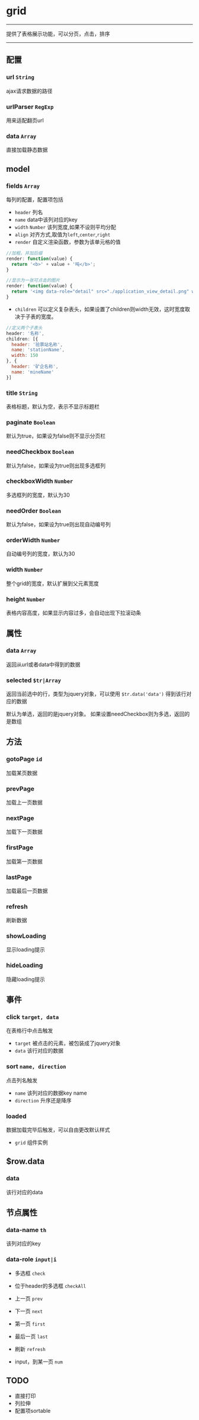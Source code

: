 # grid

---

提供了表格展示功能，可以分页，点击，排序

---


## 配置

### url `String`

ajax请求数据的路径

### urlParser `RegExp`

用来适配翻页url

### data `Array`

直接加载静态数据

## model

### fields `Array`

每列的配置，配置项包括

* `header` 列名
* `name` data中该列对应的key
* `width` `Number` 该列宽度,如果不设则平均分配
* `align` 对齐方式,取值为`left`,`center`,`right`
* `render` 自定义渲染函数，参数为该单元格的值

```js
//加粗，并加后缀
render: function(value) {
  return '<b>' + value + '吨</b>';
}

//显示为一张可点击的图片
render: function(value) {
  return '<img data-role="detail" src="./application_view_detail.png" width="16" title="详细信息" style="vertical-align:middle;cursor:pointer;">';
}
```

* `children` 可以定义复杂表头，如果设置了children则width无效，这时宽度取决于子表的宽度。

```js
//定义两个子表头
header: '名称',
children: [{
  header: '验票站名称',
  name: 'stationName',
  width: 150
}, {
  header: '矿企名称',
  name: 'mineName'
}]
```

### title `String`

表格标题，默认为空，表示不显示标题栏

### paginate `Boolean`

默认为true，如果设为false则不显示分页栏

### needCheckbox `Boolean`

默认为false，如果设为true则出现多选框列

### checkboxWidth `Number`

多选框列的宽度，默认为30

### needOrder `Boolean`

默认为false，如果设为true则出现自动编号列

### orderWidth `Number`

自动编号列的宽度，默认为30

### width `Number`

整个grid的宽度，默认扩展到父元素宽度

### height `Number`

表格内容高度，如果显示内容过多，会自动出现下拉滚动条

## 属性

### data `Array`

返回从url或者data中得到的数据

### selected `$tr|Array`

返回当前选中的行，类型为jquery对象，可以使用 `$tr.data('data')` 得到该行对应的数据

默认为单选，返回的是jquery对象。
如果设置needCheckbox则为多选，返回的是数组

## 方法

### gotoPage `id`

加载某页数据

### prevPage ` `

加载上一页数据

### nextPage ` `

加载下一页数据

### firstPage ` `

加载第一页数据

### lastPage ` `

加载最后一页数据

### refresh ` `

刷新数据

### showLoading ` `

显示loading提示

### hideLoading ` `

隐藏loading提示

## 事件

### click `target, data`

在表格行中点击触发

* `target` 被点击的元素，被包装成了jquery对象
* `data` 该行对应的数据

### sort `name, direction`

点击列名触发

* `name` 该列对应的数据key name
* `direction` 升序还是降序

### loaded `  `

数据加载完毕后触发，可以自由更改默认样式

* `grid` 组件实例

## $row.data

### data `  `

该行对应的data

## 节点属性

### data-name `th`

该列对应的key

### data-role `input|i`

* 多选框 `check`
* 位于header的多选框 `checkAll`

* 上一页 `prev`
* 下一页 `next`
* 第一页 `first`
* 最后一页 `last`
* 刷新 `refresh`
* input，到某一页 `num`

## TODO

* 直接打印
* 列拉伸
* 配置项sortable

